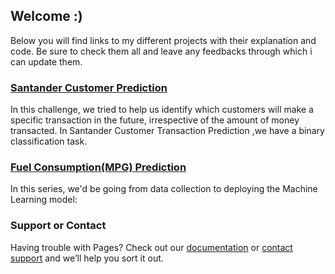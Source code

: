 ## Welcome :)

Below you will find links to my different projects with their explanation and code. Be sure to check them all and leave any feedbacks through which i can update them.

### [Santander Customer Prediction](https://deepakit.github.io/Santander-Customer-Prediction)
In this challenge, we tried to help us identify which customers will make a specific transaction in the future, irrespective of the amount of money transacted. 
In Santander Customer Transaction Prediction ,we have a binary classification task.

### [Fuel Consumption(MPG) Prediction](https://deepakit.github.io/Fuel_Consumption_MPG_Prediction)

In this series, we'd be going from data collection to deploying the Machine Learning model:

### Support or Contact

Having trouble with Pages? Check out our [documentation](https://docs.github.com/categories/github-pages-basics/) or [contact support](https://support.github.com/contact) and we’ll help you sort it out.
